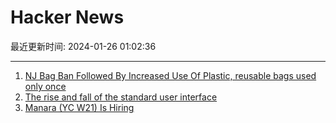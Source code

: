 # Hacker News

最近更新时间: 2024-01-26 01:02:36

--- 
1. [NJ Bag Ban Followed By Increased Use Of Plastic, reusable bags used only once](https://www.forbes.com/sites/patrickgleason/2024/01/22/new-jersey-bag-ban-followed-by-increased-use-of-plastic/) 
2. [The rise and fall of the standard user interface](https://www.theregister.com/2024/01/24/rise_and_fall_of_cua/) 
3. [Manara (YC W21) Is Hiring](https://manara.breezy.hr/p/2c46c063355c-senior-founding-product-designer) 
